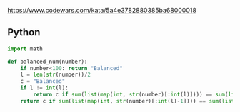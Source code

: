 https://www.codewars.com/kata/5a4e3782880385ba68000018

## Python
```python
import math

def balanced_num(number):
    if number<100: return "Balanced"
    l = len(str(number))/2
    c = "Balanced"
    if l != int(l):
        return c if sum(list(map(int, str(number)[:int(l)]))) == sum(list(map(int, str(number)[math.ceil(l):]))) else "Not " + c
    return c if sum(list(map(int, str(number)[:int(l)-1]))) == sum(list(map(int, str(number)[int(l)+1:]))) else "Not " + c
```